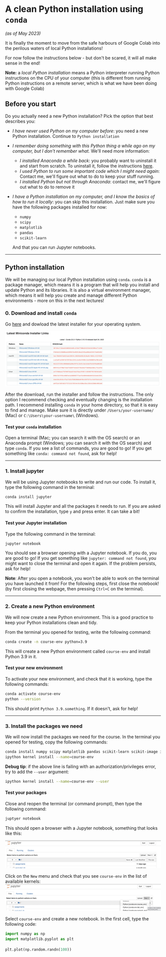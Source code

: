 # A clean Python installation using `conda`
_(as of May 2023)_

It is finally the moment to move from the safe harbours of Google Colab into the perilous waters of local Python installations! 

For now follow the instructions below - but don't be scared, it will all make sense in the end!

**Note:** a _local Python installation_ means a Python interpreter running Python instructions on the CPU of your computer (this is different from running Python instructions on a remote server, which is what we have been doing with Google Colab)

## Before you start
Do you actually need a new Python installation? Pick the option that best describes you:

- _I have never used Python on my computer before_: you need a new Python installation. Continue to `Python installation`
- _I remember doing something with this Python thing a while ago on my computer, but I don't remember what._
    We'll need more information:
  - _I installed Anaconda a while back_: you probably want to uninstall it and start from scratch. To uninstall it, follow the instructions [here](https://docs.anaconda.com/anaconda/install/uninstall/). 
  - _I used Python to run some important code which I might need again_: Contact me, we'll figure out what to do to keep your stuff running.
  - _I installed Python but not through Anaconda_: contact me, we'll figure out what to do to remove it
  
- _I have a Python installation on my computer, and I know the basics of how to run it locally_: you can skip this installation. Just make sure you have the following packages installed for now:
  - `numpy`
  - `scipy`
  - `matplotlib`
  - `pandas`
  - `scikit-learn`
  
  And that you can run Jupyter notebooks.

---

##  Python installation
We will be managing our local Python installation using `conda`. `conda` is a package manager, which means it is a program that will help you install and update Python and its libraries. It is also a virtual environment manager, which means it will help you create and manage different Python environments - more on this in the next lectures!

### 0. Download and install `conda`
Go [here](https://docs.conda.io/en/latest/miniconda.html) and dowload the latest installer for your operating system.

![Screenshot 2023-05-22 at 21.35.05.png](./lectures/files/screen_conda.png)

After the download, run the installer and follow the instructions. The only option I recommend checking and eventually changing is the installation path. I recommend installing `conda` in your home directory, so that it is easy to find and manage. Make sure it is directly under  `/Users/your-username/` (Mac) or `C:\Users\your-username\` (Windows).

#### Test your `conda` installation
Open a terminal (Mac; you can search it with the OS search) or an Anaconda prompt (Windows; you can search it with the OS search) and type `conda`. If you see a list of commands, you are good to go! If you get something like `conda: command not found`, ask for help!

---
### 1. Install jupyter
We will be using Jupyter notebooks to write and run our code. To install it, type the following command in the terminal:

```bash
conda install jupyter
```

This will install Jupyter and all the packages it needs to run. If you are asked to confirm the installation, type `y` and press enter. It can take a bit!

#### Test your Jupyter installation
Type the following command in the terminal:

```bash
jupyter notebook
```
You should see a browser opening with a Jupyter notebook. If you do, you are good to go! If you get something like `jupyter: command not found`, you might want to close the terminal and open it again. If the problem persists, ask for help!

**Note**: After you open a notebook, you won't be able to work on the terminal you have launched it from! For the following steps, first close the notebook! (by first closing the webpage, then pressing `Ctrl+C` on the terminal).


---
### 2. Create a new Python environment
We will now create a new Python environment. This is a good practice to keep your Python installations clean and tidy.

From the terminal you opened for testing, write the following command:

```bash
conda create -n course-env python=3.9
```

This will create a new Python environment called `course-env` and install Python 3.9 in it. 

#### Test your new environment
To activate your new environment, and check that it is working, type the following commands:

```bash
conda activate course-env
python --version
```

This should print `Python 3.9.something`. If it doesn't, ask for help!

---

### 3. Install the packages we need
We will now install the packages we need for the course. In the terminal you opened for testing, copy the following commands:

```bash
conda install numpy scipy matplotlib pandas scikit-learn scikit-image ipykernel
ipython kernel install --name=course-env
```

**Debug tip**: if the above line is failing with an authorization/privileges error, try to add the `--user` argument:

```bash
ipython kernel install --name=course-env --user
```

#### Test your packages
Close and reopen the terminal (or command prompt), then type the following command:

```bash 
juptyer notebook
```

This should open a browser with a Jupyter notebook, something that looks like this:

![Screen notebook](./lectures/files/screen_notebook.png)


Click on the `New` menu and check that you see `course-env` in the list of available kernels:
![Screen notebook](./lectures/files/screen_env.png)


Select `course-env` and create a new notebook. In the first cell, type the following code:

```python
import numpy as np
import matplotlib.pyplot as plt

plt.plot(np.random.randn(100))
```













